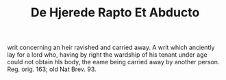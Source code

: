 ---
title: De Hjerede Rapto Et Abducto
letter: D
permalink: "/definitions/bld-de-hjerede-rapto-et-abducto.html"
body: writ concerning an heir ravished and carried away. A writ which anciently lay
  for a lord who, having by right the wardship of his tenant under age could not obtain
  hls body, the eame being carried away by another person. Reg. orig. 163; old Nat
  Brev. 93.
published_at: '2018-07-07'
source: Black's Law Dictionary 2nd Ed (1910)
layout: post
---